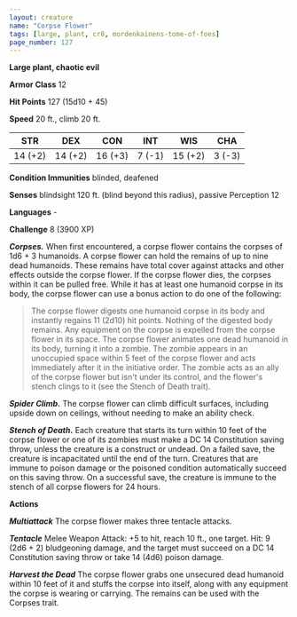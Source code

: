```yaml
---
layout: creature
name: "Corpse Flower"
tags: [large, plant, cr8, mordenkainens-tome-of-foes]
page_number: 127
---
```


**Large plant, chaotic evil**

**Armor Class** 12

**Hit Points** 127  (15d10 + 45)

**Speed** 20 ft., climb 20 ft.

|   STR   |   DEX   |   CON   |   INT   |   WIS   |   CHA   |
|:-------:|:-------:|:-------:|:-------:|:-------:|:-------:|
| 14 (+2) | 14 (+2) | 16 (+3) | 7 (-1) | 15 (+2) | 3 (-3) |

**Condition Immunities** blinded, deafened

**Senses** blindsight 120 ft. (blind beyond this radius), passive Perception 12

**Languages** -

**Challenge** 8 (3900 XP)

***Corpses.*** When first encountered, a corpse flower contains the corpses of 1d6 + 3 humanoids. A corpse flower can hold the remains of up to nine dead humanoids. These remains have total cover against attacks and other effects outside the corpse flower. If the corpse flower dies, the corpses within it can be pulled free.
While it has at least one humanoid corpse in its body, the corpse flower can use a bonus action to do one of the following:
> The corpse flower digests one humanoid corpse in its body and instantly regains 11 (2d10) hit points. Nothing of the digested body remains. Any equipment on the corpse is expelled from the corpse flower in its space.
> The corpse flower animates one dead humanoid in its body, turning it into a zombie. The zombie appears in an unoccupied space within 5 feet of the corpse flower and acts immediately after it in the initiative order. The zombie acts as an ally of the corpse flower but isn't under its control, and the flower's stench clings to it (see the Stench of Death trait).

***Spider Climb.*** The corpse flower can climb difficult surfaces, including upside down on ceilings, without needing to make an ability check.

***Stench of Death.*** Each creature that starts its turn within 10 feet of the corpse flower or one of its zombies must make a DC 14 Constitution saving throw, unless the creature is a construct or undead. On a failed save, the creature is incapacitated until the end of the turn. Creatures that are immune to poison damage or the poisoned condition automatically succeed on this saving throw. On a successful save, the creature is immune to the stench of all corpse flowers for 24 hours.

**Actions**

***Multiattack*** The corpse flower makes three tentacle attacks.

***Tentacle*** Melee Weapon Attack: +5 to hit, reach 10 ft., one target. Hit: 9 (2d6 + 2) bludgeoning damage, and the target must succeed on a DC 14 Constitution saving throw or take 14 (4d6) poison damage.

***Harvest the Dead*** The corpse flower grabs one unsecured dead humanoid within 10 feet of it and stuffs the corpse into itself, along with any equipment the corpse is wearing or carrying. The remains can be used with the Corpses trait.